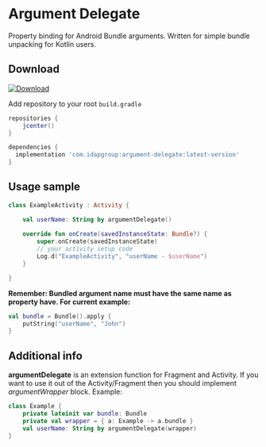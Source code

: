 Argument Delegate
============

Property binding for Android Bundle arguments. Written for simple bundle unpacking for Kotlin users.

Download
--------

[ ![Download](https://api.bintray.com/packages/idapgroup/kotlin/argument-delegate/images/download.svg?version=1.0.1) ](https://bintray.com/idapgroup/kotlin/argument-delegate/1.0.1/link)

Add repository to your root `build.gradle`

```groovy
repositories {
    jcenter()
}
```


```groovy
dependencies {
  implementation 'com.idapgroup:argument-delegate:latest-version'
}
```


Usage sample
-------------

```kotlin
class ExampleActivity : Activity {

    val userName: String by argumentDelegate()
    
    override fun onCreate(savedInstanceState: Bundle?) {
        super.onCreate(savedInstanceState)
        // your activity setup code
        Log.d("ExampleActivity", "userName - $userName")
    }

}
```

__Remember: Bundled argument name must have the same name as property have. For current example:__

```kotlin
val bundle = Bundle().apply {
    putString("userName", "John")
}
```

Additional info
-------------

__argumentDelegate__ is an extension function for Fragment and Activity. If you want to use it 
out of the Activity/Fragment then you should implement _argumentWrapper_ block. 
Example:

```kotlin
class Example {
    private lateinit var bundle: Bundle
    private val wrapper = { a: Example -> a.bundle }
    val userName: String by argumentDelegate(wrapper)
}
```
